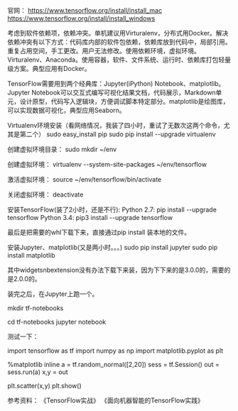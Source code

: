 官网：
https://www.tensorflow.org/install/install_mac
https://www.tensorflow.org/install/install_windows

考虑到软件依赖项，依赖冲突。单机建议用Virturalenv，分布式用Docker。解决依赖冲突有以下方式：代码库内部的软件包依赖，依赖库放到代码中，局部引用。重复占用空间，手工更改。用户无法修改。使用依赖环境，虚拟环境。Virturalenv、Anaconda。使用容器，软件、文件系统、运行时、依赖库打包轻量级方案。典型应用有Docker。

TensorFlow需要用到两个经典库：Jupyter(iPython) Notebook、matplotlib。Jupyter Notebook可以交互式编写可视化结果文档，代码展示，Markdown单元，设计原型，代码写入逻辑块，方便调试脚本特定部分。matplotlib是绘图库，可以实现数据可视化，典型应用Seaborn。

Virtualenv环境安装（看网络情况，我装了四小时，重试了无数次这两个命令，尤其是第二个）
sudo easy_install pip
sudo pip install --upgrade virtualenv

创建虚拟环境目录：
sudo mkdir ~/env

创建虚拟环境：
virtualenv --system-site-packages ~/env/tensorflow

激活虚拟环境：
source ~/env/tensorflow/bin/activate

关闭虚拟环境：
deactivate

安装TensorFlow(装了2小时，还是不行):
Python 2.7: pip install --upgrade tensorflow
Python 3.4: pip3 install --upgrade tensorflow

最后是把需要的whl下载下来，直接通过pip install 装本地的文件。

安装Jupyter、matplotlib(又是两小时。。。)
sudo pip install jupyter
sudo pip install matplotlib

其中widgetsnbextension没有办法下载下来装，因为下下来的是3.0.0的，需要的是2.0.0的。

装完之后，在Jupyter上跑一个。

mkdir tf-notebooks

cd tf-notebooks
jupyter notebook

测试一下：

import tensorflow as tf
import numpy as np
import matplotlib.pyplot as plt

%matplotlib inline
a = tf.random_normal([2,20])
sess = tf.Session()
out = sess.run(a)
x,y = out

plt.scatter(x,y)
plt.show()

参考资料：
《TensorFlow实战》
《面向机器智能的TensorFlow实践》


